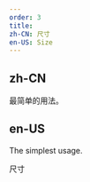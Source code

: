 ```yaml
---
order: 3
title:
zh-CN: 尺寸
en-US: Size
---
```


## zh-CN

最简单的用法。

## en-US

The simplest usage.

尺寸
